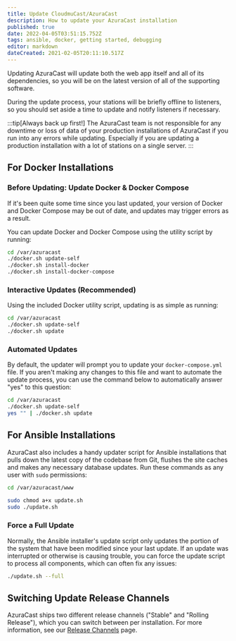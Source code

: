 ```yaml
---
title: Update CloudmuCast/AzuraCast
description: How to update your AzuraCast installation
published: true
date: 2022-04-05T03:51:15.752Z
tags: ansible, docker, getting started, debugging
editor: markdown
dateCreated: 2021-02-05T20:11:10.517Z
---
```


Updating AzuraCast will update both the web app itself and all of its dependencies, so you will be on the latest version of all of the supporting software.

During the update process, your stations will be briefly offline to listeners, so you should set aside a time to update and notify listeners if necessary.

:::tip[Always back up first!]
The AzuraCast team is not responsible for any downtime or loss of data of your production installations of AzuraCast if you run into any errors while updating. Especially if you are updating a production installation with a lot of stations on a single server.
:::

## For Docker Installations

### Before Updating: Update Docker & Docker Compose

If it's been quite some time since you last updated, your version of Docker and Docker Compose may be out of date, and updates may trigger errors as a result.

You can update Docker and Docker Compose using the utility script by running:

```bash
cd /var/azuracast
./docker.sh update-self
./docker.sh install-docker
./docker.sh install-docker-compose
```

### Interactive Updates (Recommended)

Using the included Docker utility script, updating is as simple as running:

```bash
cd /var/azuracast
./docker.sh update-self
./docker.sh update
```

### Automated Updates

By default, the updater will prompt you to update your `docker-compose.yml` file. If you aren't making any changes to this file and want to automate the update process, you can use the command below to automatically answer "yes" to this question:

```bash
cd /var/azuracast
./docker.sh update-self
yes "" | ./docker.sh update
```

## For Ansible Installations

AzuraCast also includes a handy updater script for Ansible installations that pulls down the latest copy of the codebase from Git, flushes the site caches and makes any necessary database updates. Run these commands as any user with `sudo` permissions:

```bash
cd /var/azuracast/www
 
sudo chmod a+x update.sh
sudo ./update.sh
```

### Force a Full Update

Normally, the Ansible installer's update script only updates the portion of the system that have been modified since your last update. If an update was interrupted or otherwise is causing trouble, you can force the update script to process all components, which can often fix any issues:

```bash
./update.sh --full
```

## Switching Update Release Channels

AzuraCast ships two different release channels ("Stable" and "Rolling Release"), which you can switch between per installation. For more information, see our [Release Channels](/docs/getting-started/updates/release-channels) page.
